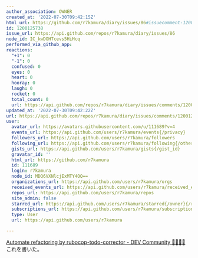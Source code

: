 ```yaml
---
author_association: OWNER
created_at: '2022-07-30T09:42:15Z'
html_url: https://github.com/r7kamura/diary/issues/86#issuecomment-1200125738
id: 1200125738
issue_url: https://api.github.com/repos/r7kamura/diary/issues/86
node_id: IC_kwDOHTcevs5HiHcq
performed_via_github_app: 
reactions:
  "+1": 0
  "-1": 0
  confused: 0
  eyes: 0
  heart: 0
  hooray: 0
  laugh: 0
  rocket: 0
  total_count: 0
  url: https://api.github.com/repos/r7kamura/diary/issues/comments/1200125738/reactions
updated_at: '2022-07-30T09:42:22Z'
url: https://api.github.com/repos/r7kamura/diary/issues/comments/1200125738
user:
  avatar_url: https://avatars.githubusercontent.com/u/111689?v=4
  events_url: https://api.github.com/users/r7kamura/events{/privacy}
  followers_url: https://api.github.com/users/r7kamura/followers
  following_url: https://api.github.com/users/r7kamura/following{/other_user}
  gists_url: https://api.github.com/users/r7kamura/gists{/gist_id}
  gravatar_id: ''
  html_url: https://github.com/r7kamura
  id: 111689
  login: r7kamura
  node_id: MDQ6VXNlcjExMTY4OQ==
  organizations_url: https://api.github.com/users/r7kamura/orgs
  received_events_url: https://api.github.com/users/r7kamura/received_events
  repos_url: https://api.github.com/users/r7kamura/repos
  site_admin: false
  starred_url: https://api.github.com/users/r7kamura/starred{/owner}{/repo}
  subscriptions_url: https://api.github.com/users/r7kamura/subscriptions
  type: User
  url: https://api.github.com/users/r7kamura

---
```

[Automate refactoring by rubocop-todo-corrector - DEV Community 👩‍💻👨‍💻](https://dev.to/r7kamura/automate-refactoring-by-rubocop-todo-corrector-2mli)
これを書いた。